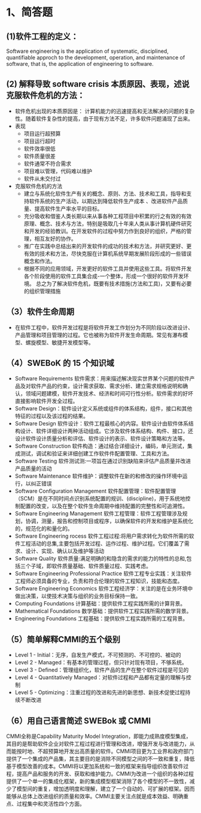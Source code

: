 1、简答题
========

(1)软件工程的定义：
---------------
Software engineering is the application of systematic, disciplined, quantifiable approch to the development, operation, and maintenance of software, that is, the application of engineering to software.

(2) 解释导致 software crisis 本质原因、表现，述说克服软件危机的方法：
---------------------------
* 软件危机出现的本质原因是：
计算机能力的迅速提高和无法解决的问题的复杂性。随着软件复杂性的提高，由于现有方法不足，许多软件问题涌现了出来。
* 表现
  * 项目运行超预算
  * 项目运行超时
  * 软件效率很低
  * 软件质量很差
  * 软件通常不符合需求
  * 项目难以管理，代码难以维护
  * 软件从未交付过
* 克服软件危机的方法
  * 建立与系统化软件生产有关的概念、原则、方法、技术和工具，指导和支持软件系统的生产活动，以期达到降低软件生产成本 、改进软件产品质量、提高软件生产率水平的目标。
  * 充分吸收和借鉴人类长期以来从事各种工程项目中积累的行之有效的有效原理、概念、技术与方法，特别是吸取几十年来人类从事计算机硬件研究和开发的经验教训。在开发软件的过程中努力作到良好的组织，严格的管理，相互友好的协作。
  * 推广在实践中总结出来的开发软件的成功的技术和方法，并研究更好、更有效的技术和方法，尽快克服在计算机系统早期发展阶段形成的一些错误概念和作法。
  * 根据不同的应用领域，开发更好的软件工具并使用这些工具。将软件开发各个阶段使用的软件工具集合成-一个整体，形成一个很好的软件开发环境。 总之为了解决软件危机，既要有技术措施(方法和工具)，又要有必要的组织管理措施
 
（3）软件生命周期
----------------
* 在软件工程中，软件开发过程是将软件开发工作划分为不同阶段以改进设计、产品管理和项目管理的过程。它也被称为软件开发生命周期。常见有瀑布模型、螺旋模型、敏捷开发模型等。

（4）SWEBoK 的 15 个知识域
------------------------
* Software Requirements 软件需求：用来描述解决现实世界某个问题的软件产品及对软件产品的约束，设计需求获取、需求分析、建立需求规格说明和确认，领域问题建模，软件开发技术、经济和时间可行性分析。软件需求的好坏直接影响软件开发全过程。
* Software Design：软件设计定义系统或组件的体系结构，组件，接口和其他特征的过程以及该过程的结果。
* Software Design 软件设计：软件工程最核心的内容。软件设计由软件体系结构设计、软件详细设计两种活动组成。它涉及软件体系结构、构件、接口，还设计软件设计质量分析和评估、软件设计的表示、软件设计策略和方法等。
* Software Construction 软件构造：通过结合详细设计，编码，单元测试，集成测试，调试和验证来详细创建工作软件件配置管理、工具和方法。
* Software Testing 软件测试测:一项旨在通过识别缺陷来评估产品质量并改进产品质量的活动
* Software Maintenance 软件维护：调整软件在新的和修改的操作环境中运行，以纠正错误
* Software Configuration Management 软件配置管理：软件配置管理（SCM）是在不同时间点识别系统配置的规训、(discipline)，用于系统地控制配置的改变，以及在整个软件生命周期中维持配置的完整性和可追溯性。
* Software Engineering Management 软件工程管理：软件工程管理涉及规划，协调，测量，报告和控制项目或程序，以确保软件的开发和维护是系统化的，规范化的和量化的。
* Software Engineering rocess 软件工程过程:将用户需求转化为软件所需的软件工程活动的总集,主要包括开发过程、运作过程、维护过程。它们覆盖了需求、设计、实现、确认以及维护等活动
* Software Quality 软件质量:满足明确的和隐含的需求的能力的特性的总和,包括三个子域，即软件质量基础、软件质量过程、实践考虑。
* Software Engineering Professional Practice 软件工程专业实践：关注软件工程师必须具备的专业，负责和符合伦理的软件工程知识，技能和态度。
* Software Engineering Economics 软件工程经济学：关注的是在业务环境中做出决策，以使技术决策与组织的业务目标保持一致。
* Computing Foundations 计算基础：提供软件工程实践所需的计算背景。
* Mathematical Foundations 数学基础：提供软件工程实践所需的数学背景。
* Engineering Foundations 工程基础：提供软件工程实践所需的工程背景。

（5）简单解释CMMI的五个级别
-------------------------
* Level 1 -  Initial：无序，自发生产模式，不可预测的、不可控的、被动的
* Level 2 - Managed：有基本的管理过程，但只针对现有项目，不够系统。
* Level 3 - Defined：管理组织化，软件产品的生产在整个软件过程是可见的
* Level 4 - Quantitatively Managed：对软件过程和产品都有定量的理解与控制
* Level 5 - Optimizing：注重过程的改进和先进的新思想、新技术促使过程持续不断改进

（6）用自己语言简述 SWEBok 或 CMMI
-------------------------------
CMMI全称是Capability Maturity Model Integration，即能力成熟度模型集成，其目的是帮助软件企业对软件工程过程进行管理和改进，增强开发与改进能力，从而能按时地、不超预算地开发出高质量的软件。CMMI项目更为工业界和政府部门提供了一个集成的产品集，其主要目的是消除不同模型之间的不一致和重复，降低基于模型改善的成本。CMMI将以更加系统和一致的框架来指导组织改善软件过程，提高产品和服务的开发、获取和维护能力。CMMI为改进一个组织的各种过程提供了一个单一的集成化框架，新的集成模型框架消除了各个模型的不一致性，减少了模型间的重复，增加透明度和理解，建立了一个自动的、可扩展的框架。因而能够从总体上改进组织的质量和效率。CMMI主要关注点就是成本效益、明确重点、过程集中和灵活性四个方面。

